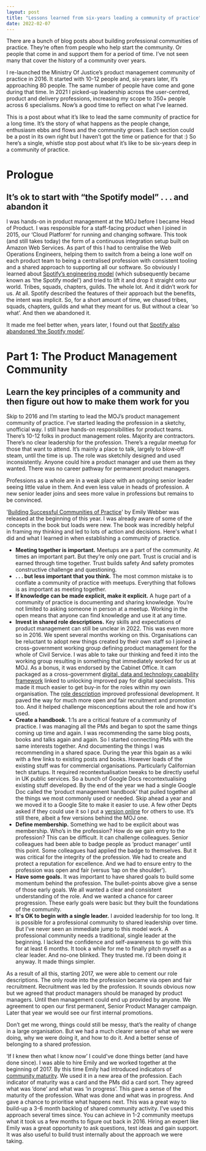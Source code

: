 ```yaml
---
layout: post
title: "Lessons learned from six-years leading a community of practice"
date: 2022-02-07
---
```


There are a bunch of blog posts about building professional communities of practice. They’re often from people who help start the community. Or people that come in and support them for a period of time. I’ve not seen many that cover the history of a community over years.

I re-launched the Ministry Of Justice’s product management community of practice in 2016. It started with 10-12 people and, six-years later, it’s approaching 80 people. The same number of people have come and gone during that time. In 2021 I picked-up leadership across the user-centred, product and delivery professions, increasing my scope to 350+ people across 6 specialisms. Now’s a good time to reflect on what I’ve learned. 

This is a post about what it’s like to lead the same community of practice for a long time. It’s the story of what happens as the people change, enthusiasm ebbs and flows and the community grows. Each section could be a post in its own right but I haven’t got the time or patience for that :) So here’s a single, whistle stop  post about what it’s like to be six-years deep in a community of practice.

# Prologue

## It’s ok to start with “the Spotify model” . . . and abandon it

I was hands-on in product management at the MOJ before I became Head of Product. I was responsible for a staff-facing product when I joined in 2015, our ‘Cloud Platform’ for running and changing software. This took (and still takes today) the form of a continuous integration setup built on Amazon Web Services. As part of this I had to centralise the Web Operations Engineers, helping them to switch from a being a lone wolf on each product team to being a centralised profession with consistent tooling and a shared approach to supporting all our software. So obviously I learned about [Spotify’s engineering model](https://engineering.atspotify.com/2014/03/27/spotify-engineering-culture-part-1/) (which subsequently became known as ‘the Spotify model’) and tried to lift it and drop it straight onto our world. Tribes, squads, chapters, guilds. The whole lot. And it didn’t work for us. At all. Spotify described the features of their approach but the benefits, the intent was implicit. So, for a short amount of time, we chased tribes, squads, chapters, guilds and what they meant for us. But without a clear ‘so what’. And then we abandoned it.

It made me feel better when, years later, I found out that [Spotify also abandoned ‘the Spotify model’](https://www.jeremiahlee.com/posts/failed-squad-goals/). 

# Part 1: The Product Management Community

## Learn the key principles of a community and then figure out how to make them work for you

 Skip to 2016 and I’m starting to lead the MOJ’s product management community of practice. I’ve started leading the profession in a sketchy, unofficial way. I still have hands-on responsibilities for product teams. There’s 10-12 folks in product management roles. Majority are contractors. There’s no clear leadership for the profession. There’s a regular meetup for those that want to attend. It’s mainly a place to talk, largely to blow-off steam, until the time is up. The role was sketchily designed and used inconsistently. Anyone could hire a product manager and use them as they wanted. There was no career pathway for permanent product managers.  

Professions as a whole are in a weak place with an outgoing senior leader seeing little value in them. And even less value in heads of profession. A new senior leader joins and sees more value in professions but remains to be convinced.  

'[Building Successful Communities of Practice](https://emilywebber.co.uk/building-successful-communities-of-practice/)' by Emily Webber was released at the beginning of this year. I was already aware of some of the concepts in the book but loads were new. The book was incredibly helpful in framing my thinking and led to lots of action and decisions. Here's what I did and what I learned in when establishing a community of practice.

- **Meeting together is important.** Meetups are a part of the community. At times an important part. But they’re only one part. Trust is crucial and is earned through time together. Trust builds safety And safety promotes constructive challenge and questioning.  
- **. . . but less important that you think.** The most common mistake is to conflate a community of practice with meetups. Everything that follows is as important as meeting together.
- **If knowledge can be made explicit, make it explicit.** A huge part of a community of practice is documenting and sharing knowledge.  You’re not limited to asking someone in person at a meetup. Working in the open means that anyone can find knowledge and use it at any time.
- **Invest in shared role descriptions.** Key skills and expectations of product management can still be unclear in 2022. This was even more so in 2016. We spent several months working on this. Organisations can be reluctant to adopt new things created by their own staff so I joined a cross-government working group defining product management for the whole of Civil Service. I was able to take our thinking and feed it into the working group resulting in something that immediately worked for us at MOJ. As a bonus, it was endorsed by the Cabinet Office. It cam packaged as a cross-government [digital, data and technology capability framework](https://www.gov.uk/government/collections/digital-data-and-technology-profession-capability-framework) linked to unlocking improved pay for digital specialists. This made it much easier to get buy-in for the roles within my own organisation. The [role description](https://www.gov.uk/guidance/product-manager) improved professional development. It paved the way for much more open and fair recruitment and promotion too. And it helped challenge misconceptions about the role and how it's used.
- **Create a handbook.** 1:1s are a critical feature of a community of practice. I was managing all the PMs and began to spot the same things coming up time and again. I was recommending the same blog posts, books and talks again and again. So I started connecting PMs with the same interests together. And documenting the things I was recommending in a shared space. During the year this bgain as a wiki with a few links to existing posts and books. However loads of the existing stuff was for commercial organisations. Particularly Californian tech startups. It required recontextualisation tweaks to be directly useful in UK public services. So a bunch of Google Docs recontextualising existing stuff developed. By the end of the year we had a single Google Doc called the ‘product management handbook’ that pulled together all the things we most commonly used or needed. Skip ahead a year and we moved it to a Google Site to make it easier to use. A few other Depts asked if they could use it so I put a [version online](https://scottcolfer.com/product-management-handbook/) for others to use. It’s still there, albeit a few versions behind the MOJ one.
- **Define membership.** Something we had to be explicit about was membership. Who’s in the profession? How do we gain entry to the profession? This can be difficult. It can challenge colleagues. Senior colleagues had been able to badge people as ‘product manager’ until this point. Some colleagues had applied the badge to themselves. But it was critical for the integrity of the profession. We had to create and protect a reputation for excellence. And we had to ensure entry to the profession was open and fair (versus ‘tap on the shoulder’).
- **Have some goals.** It was important to have shared goals to build some momentum behind the profession. The bullet-points above give a sense of those early goals. We all wanted a clear and consistent understanding of the role. And we wanted a chance for career progression. These early goals were basic but they built the foundations of the community.
- **It's OK to begin with a single leader.** I avoided leadership for too long. It is possible for a professional community to shared leadership over time. But I’ve never seen an immediate jump to this model work. A professional community needs a traditional, single leader at the beginning. I lacked the confidence and self-awareness to go with this for at least 6 months. It took a while for me to finally pitch myself as a clear leader. And no-one blinked. They trusted me. I’d been doing it anyway. It made things simpler. 

As a result of all this, starting 2017, we were able to cement our role descriptions. The only route into the profession became via open and fair recruitment. Recruitment was led by the profession. It sounds obvious now but we agreed that product managers should be managed by product managers. Until then management could end up provided by anyone. We agreement to open our first permanent, Senior Product Manager campaign. Later that year we would see our first internal promotions. 

Don’t get me wrong, things could still be messy, that’s the reality of change in a large organisation. But we had a much clearer sense of what we were doing, why we were doing it, and how to do it. And a better sense of belonging to a shared profession.

‘If I knew then what I know now’ I could've done things better (and have done since). I was able to hire Emily and we worked together at the beginning of 2017. By this time Emily had introduced indicators of [community maturity](https://emilywebber.co.uk/community-of-practice-maturity-model/). We used it in a new area of the profession. Each indicator of maturity was a card and the PMs did a card sort. They agreed what was ‘done’ and what was ‘in progress’. This gave a sense of the maturity of the profession. What was done and what was in progress. And gave a chance to prioritise what happens next. This was a great way to build-up a 3-6 month backlog of shared community activity. I've used this approach several times since. You can achieve in 1-2 community meetups what it took us a few months to figure out back in 2016. Hiring an expert like Emily was a great opportunity to ask questions, test ideas and gain support. It was also useful to build trust internally about the approach we were taking.
